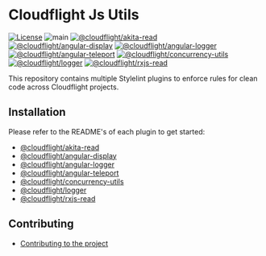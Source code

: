 # Cloudflight Js Utils

[![License](https://img.shields.io/badge/License-Apache_2.0-green.svg)](https://opensource.org/licenses/Apache-2.0)
![main](https://github.com/cloudflightio/cloudflight-js-utils/actions/workflows/build.yml/badge.svg?branch=main)
[![@cloudflight/akita-read](https://img.shields.io/npm/v/@cloudflight/akita-read?label=@cloudflight/akita-read)](https://www.npmjs.com/package/@cloudflight/akita-read)
[![@cloudflight/angular-display](https://img.shields.io/npm/v/@cloudflight/angular-display?label=@cloudflight/angular-display)](https://www.npmjs.com/package/@cloudflight/angular-display)
[![@cloudflight/angular-logger](https://img.shields.io/npm/v/@cloudflight/angular-logger?label=@cloudflight/angular-logger)](https://www.npmjs.com/package/@cloudflight/angular-logger)
[![@cloudflight/angular-teleport](https://img.shields.io/npm/v/@cloudflight/angular-teleport?label=@cloudflight/angular-teleport)](https://www.npmjs.com/package/@cloudflight/angular-teleport)
[![@cloudflight/concurrency-utils](https://img.shields.io/npm/v/@cloudflight/concurrency-utils?label=@cloudflight/concurrency-utils)](https://www.npmjs.com/package/@cloudflight/concurrency-utils)
[![@cloudflight/logger](https://img.shields.io/npm/v/@cloudflight/logger?label=@cloudflight/logger)](https://www.npmjs.com/package/@cloudflight/logger)
[![@cloudflight/rxjs-read](https://img.shields.io/npm/v/@cloudflight/rxjs-read?label=@cloudflight/rxjs-read)](https://www.npmjs.com/package/@cloudflight/rxjs-read)

This repository contains multiple Stylelint plugins to enforce rules for clean code across Cloudflight projects.

## Installation

Please refer to the README's of each plugin to get started:

-   [@cloudflight/akita-read](packages/akita-read/README.md)
-   [@cloudflight/angular-display](packages/angular-display/README.md)
-   [@cloudflight/angular-logger](packages/angular-logger/README.md)
-   [@cloudflight/angular-teleport](packages/angular-teleport/README.md)
-   [@cloudflight/concurrency-utils](packages/concurrency-utils/README.md)
-   [@cloudflight/logger](packages/logger/README.md)
-   [@cloudflight/rxjs-read](packages/rxjs-read/README.md)

## Contributing

-   [Contributing to the project](CONTRIBUTING.md)
